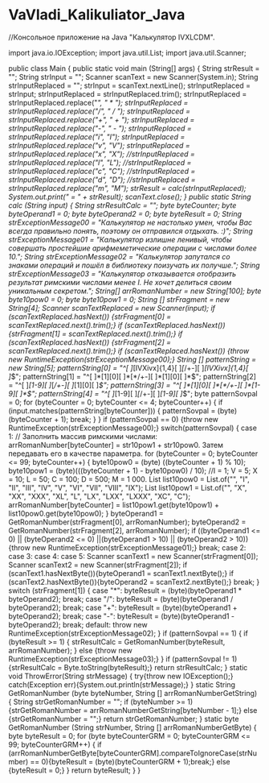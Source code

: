 # VaVladi_Kalikuliator_Java
//Консольное приложение на Java "Калькулятор IVXLCDM".

import java.io.IOException;
import java.util.List;
import java.util.Scanner;

public class Main
{
    public static void main (String[] args)
    {
        String strResult = "";
        String strInput = "";
        Scanner scanText = new Scanner(System.in);
        String strInputReplaced = "";
        strInput = scanText.nextLine();
        strInputReplaced = strInput;
        strInputReplaced = strInputReplaced.trim();
        strInputReplaced = strInputReplaced.replace("*", " * ");
        strInputReplaced = strInputReplaced.replace("/", " / ");
        strInputReplaced = strInputReplaced.replace("+", " + ");
        strInputReplaced = strInputReplaced.replace("-", " - ");
        strInputReplaced = strInputReplaced.replace("i", "I");
        strInputReplaced = strInputReplaced.replace("v", "V");
        strInputReplaced = strInputReplaced.replace("x", "X");
        //strInputReplaced = strInputReplaced.replace("l", "L");
        //strInputReplaced = strInputReplaced.replace("c", "C");
        //strInputReplaced = strInputReplaced.replace("d", "D");
        //strInputReplaced = strInputReplaced.replace("m", "M");
        strResult = calc(strInputReplaced);
        System.out.print(" = " + strResult);
        scanText.close();
    }
    public static String calc (String input)
    {
        String strResultCalc = "";
        byte byteCounter;
        byte byteOperand1 = 0;
        byte byteOperand2 = 0;
        byte byteResult = 0;
        String strExceptionMessage00 = "Калькулятор не настолько умен, чтобы Вас всегда правильно понять, поэтому он отправился отдыхать. :)";
        String strExceptionMessage01 = "Калькулятор излишне ленивый, чтобы совершать простейшие арифмеметические операции с числами более 10.";
        String strExceptionMessage02 = "Калькулятор запутался со знаками операций и пошёл в библиотеку поизучать их получше.";
        String strExceptionMessage03 = "Калькулятор отказывается отобразить результат римскими числами менее I. Не хочет делиться своим уникальным секретом.";
        String[] arrRomanNumber = new String[100];
        byte byte10pow0 = 0;
        byte byte10pow1 = 0;
        String [] strFragment = new String[4];
        Scanner scanTextReplaced = new Scanner(input);
        if (scanTextReplaced.hasNext()) {strFragment[0] = scanTextReplaced.next().trim();}
        if (scanTextReplaced.hasNext()) {strFragment[1] = scanTextReplaced.next().trim();}
        if (scanTextReplaced.hasNext()) {strFragment[2] = scanTextReplaced.next().trim();}
        if (scanTextReplaced.hasNext()) {throw new RuntimeException(strExceptionMessage00);}
        String [] patternString = new String[5];
        patternString[0] = "^[ ]*[IVXivx]{1,4}[ ]*[*/+-][ ]*[IVXivx]{1,4}[ ]*$";
        patternString[1] = "^[ ]*[1][0][ ]*[*/+-][ ]*[1][0][ ]*$";
        patternString[2] = "^[ ]*[1-9][ ]*[*/+-][ ]*[1][0][ ]*$";
        patternString[3] = "^[ ]*[1][0][ ]*[*/+-][ ]*[1-9][ ]*$";
        patternString[4] = "^[ ]*[1-9][ ]*[*/+-][ ]*[1-9][ ]*$";
        byte patternSovpal = 0;
        for (byteCounter =  0; byteCounter <= 4; byteCounter++)
        {
            if (input.matches(patternString[byteCounter]))
            {
                patternSovpal = (byte)(byteCounter + 1);
                break;
            }
        }
        if (patternSovpal == 0) {throw new RuntimeException(strExceptionMessage00);}
        switch(patternSovpal)
        {
            case 1:
                // Заполнить массив римскими числами: arrRomanNumber[byteCounter] = str10pow1 + str10pow0. Затем передавать его в качестве параметра.
                for (byteCounter =  0; byteCounter <= 99; byteCounter++)
                {
                    byte10pow0 = (byte) ((byteCounter + 1) % 10);
                    byte10pow1 = (byte)(((byteCounter + 1) - byte10pow0) / 10);
                    //I = 1; V = 5; X = 10; L = 50; C = 100; D = 500; M = 1 000.
                    List<String> list10pow0 = List.of("", "I", "II", "III", "IV", "V", "VI", "VII", "VIII", "IX");
                    List<String> list10pow1 = List.of("", "X", "XX", "XXX", "XL", "L", "LX", "LXX", "LXXX", "XC", "C");
                    arrRomanNumber[byteCounter] = list10pow1.get(byte10pow1) + list10pow0.get(byte10pow0);
                }
                byteOperand1 = GetRomanNumber(strFragment[0], arrRomanNumber);
                byteOperand2 = GetRomanNumber(strFragment[2], arrRomanNumber);
                if ((byteOperand1 <= 0) || (byteOperand2 <= 0) ||(byteOperand1 > 10) || (byteOperand2 > 10)){throw new RuntimeException(strExceptionMessage01);}
                break;
            case 2:
            case 3:
            case 4:
            case 5:
                Scanner scanText1 = new Scanner(strFragment[0]);
                Scanner scanText2 = new Scanner(strFragment[2]);
                if (scanText1.hasNextByte()){byteOperand1 = scanText1.nextByte();}
                if (scanText2.hasNextByte()){byteOperand2 = scanText2.nextByte();}
                break;
        }
        switch (strFragment[1])
        {
            case "*":
                byteResult = (byte)(byteOperand1 * byteOperand2);
                break;
            case "/":
                byteResult = (byte)(byteOperand1 / byteOperand2);
                break;
            case "+":
                byteResult = (byte)(byteOperand1 + byteOperand2);
                break;
            case "-":
                byteResult = (byte)(byteOperand1 - byteOperand2);
                break;
            default:
                throw new RuntimeException(strExceptionMessage02);
        }
        if (patternSovpal == 1)
        {
            if (byteResult >= 1)
            {
                strResultCalc = GetRomanNumber(byteResult, arrRomanNumber);
            }
            else {throw new RuntimeException(strExceptionMessage03);}
        }
        if (patternSovpal != 1) {strResultCalc = Byte.toString(byteResult);}
        return strResultCalc;
    }
    static void ThrowError(String strMessage)
    {
        try{throw new IOException();}
        catch(Exception err){System.out.println(strMessage);}
    }
    static String GetRomanNumber (byte byteNumber, String [] arrRomanNumberGetString)
    {
        String strGetRomanNumber = "";
        if (byteNumber >= 1) {strGetRomanNumber = arrRomanNumberGetString[byteNumber - 1];} else {strGetRomanNumber = "";}
        return strGetRomanNumber;
    }
    static byte GetRomanNumber (String strNumber, String [] arrRomanNumberGetByte)
    {
        byte byteResult = 0;
        for (byte byteCounterGRM =  0; byteCounterGRM <= 99; byteCounterGRM++)
        {
            if (arrRomanNumberGetByte[byteCounterGRM].compareToIgnoreCase(strNumber) == 0){byteResult = (byte)(byteCounterGRM + 1);break;} else {byteResult = 0;}
        }
        return byteResult;
    }
}
